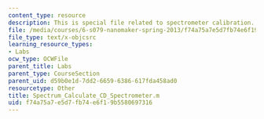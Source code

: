 ```yaml
---
content_type: resource
description: This is special file related to spectrometer calibration.
file: /media/courses/6-s079-nanomaker-spring-2013/f74a75a7e5d7fb74e6f19b5580697316_Spectrum_Calculate_CD_Spectrometer.m
file_type: text/x-objcsrc
learning_resource_types:
- Labs
ocw_type: OCWFile
parent_title: Labs
parent_type: CourseSection
parent_uid: d59b0e1d-7dd2-6659-6386-617fda458ad0
resourcetype: Other
title: Spectrum_Calculate_CD_Spectrometer.m
uid: f74a75a7-e5d7-fb74-e6f1-9b5580697316
---
```

